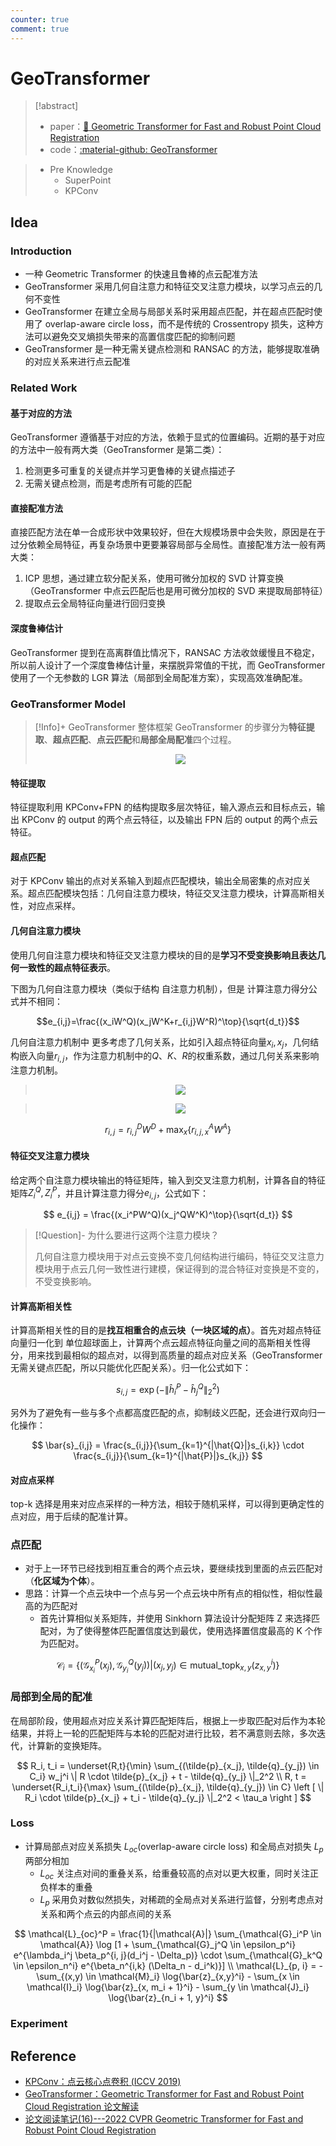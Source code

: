 ```yaml
---
counter: true
comment: true
---
```


# GeoTransformer

> [!abstract]
> - paper：[:book: Geometric Transformer for Fast and Robust Point Cloud Registration](https://arxiv.org/abs/2202.06688)
> - code：[:material-github: GeoTransformer](https://github.com/qinzheng93/GeoTransformer?tab=readme-ov-file)

> - Pre Knowledge
>    - SuperPoint
>    - KPConv

## Idea

### Introduction

- 一种 Geometric Transformer 的快速且鲁棒的点云配准方法
- GeoTransformer 采用几何自注意力和特征交叉注意力模块，以学习点云的几何不变性
- GeoTransformer 在建立全局与局部关系时采用超点匹配，并在超点匹配时使用了  overlap-aware circle loss，而不是传统的 Crossentropy 损失，这种方法可以避免交叉熵损失带来的高置信度匹配的抑制问题
- GeoTransformer 是一种无需关键点检测和 RANSAC 的方法，能够提取准确的对应关系来进行点云配准

### Related Work

#### 基于对应的方法

GeoTransformer 遵循基于对应的方法，依赖于显式的位置编码。近期的基于对应的方法中一般有两大类（GeoTransformer 是第二类）：

1. 检测更多可重复的关键点并学习更鲁棒的关键点描述子
2. 无需关键点检测，而是考虑所有可能的匹配

#### 直接配准方法

直接匹配方法在单一合成形状中效果较好，但在大规模场景中会失败，原因是在于过分依赖全局特征，再复杂场景中更要兼容局部与全局性。直接配准方法一般有两大类：

1. ICP 思想，通过建立软分配关系，使用可微分加权的 SVD 计算变换（GeoTransformer 中点云匹配后也是用可微分加权的 SVD 来提取局部特征）
2. 提取点云全局特征向量进行回归变换

#### 深度鲁棒估计

GeoTransformer 提到在高离群值比情况下，RANSAC 方法收敛缓慢且不稳定，所以前人设计了一个深度鲁棒估计量，来摆脱异常值的干扰，而 GeoTransformer 使用了一个无参数的 LGR 算法（局部到全局配准方案），实现高效准确配准。

### GeoTransformer Model

>[!Info]+ GeoTransformer 整体框架
> GeoTransformer 的步骤分为**特征提取**、**超点匹配**、**点云匹配**和**局部全局配准**四个过程。
> 
> <center><img src="https://cdn.jujimeizuo.cn/note/cv/pcd/GeoTransformer-1.jpg"></center>

#### 特征提取

特征提取利用 KPConv+FPN 的结构提取多层次特征，输入源点云和目标点云，输出 KPConv 的 output 的两个点云特征，以及输出 FPN 后的 output 的两个点云特征。

#### 超点匹配

对于 KPConv 输出的点对关系输入到超点匹配模块，输出全局密集的点对应关系。超点匹配模块包括：几何自注意力模块，特征交叉注意力模块，计算高斯相关性，对应点采样。

#### 几何自注意力模块

使用几何自注意力模块和特征交叉注意力模块的目的是**学习不受变换影响且表达几何一致性的超点特征表示**。

下图为几何自注意力模块（类似于结构 自注意力机制），但是 计算注意力得分公式并不相同：

$$e_{i,j}=\frac{(x_iW^Q)(x_jW^K+r_{i,j}W^R)^\top}{\sqrt{d_t}}$$

几何自注意力机制中 更多考虑了几何关系，比如引入超点特征向量$x_i,x_j$，几何结构嵌入向量$r_{i,j}$，作为注意力机制中的$Q、K、R$的权重系数，通过几何关系来影响注意力机制。

> <center><img src="https://cdn.jujimeizuo.cn/note/cv/pcd/GeoTransformer-2.jpg"></center>

> <center><img src="https://cdn.jujimeizuo.cn/note/cv/pcd/GeoTransformer-3.jpg"></center>

$$r_{i,j} = r_{i,j}^DW^D + \max_x\{r_{i,j,x}^AW^A\}$$

#### 特征交叉注意力模块

给定两个自注意力模块输出的特征矩阵，输入到交叉注意力机制，计算各自的特征矩阵$Z_i^Q,Z_i^P$，并且计算注意力得分$e_{i,j}$，公式如下：

$$
e_{i,j} = \frac{(x_i^PW^Q)(x_j^QW^K)^\top}{\sqrt{d_t}}
$$

> [!Question]- 为什么要进行这两个注意力模块？
>
> 几何自注意力模块用于对点云变换不变几何结构进行编码，特征交叉注意力模块用于点云几何一致性进行建模，保证得到的混合特征对变换是不变的，不受变换影响。

#### 计算高斯相关性

计算高斯相关性的目的是**找互相重合的点云块（一块区域的点）**。首先对超点特征向量归一化到 单位超球面上，计算两个点云超点特征向量之间的高斯相关性得分，用来找到最相似的超点对，以得到高质量的超点对应关系（GeoTransformer 无需关键点匹配，所以只能优化匹配关系）。归一化公式如下：

$$
s_{i,j} = \exp(-\| \hat{h}_i^P - \hat{h}_j^Q \|_2^2)
$$

另外为了避免有一些与多个点都高度匹配的点，抑制歧义匹配，还会进行双向归一化操作：

$$
\bar{s}_{i,j} = \frac{s_{i,j}}{\sum_{k=1}^{|\hat{Q}|}s_{i,k}} \cdot \frac{s_{i,j}}{\sum_{k=1}^{|\hat{P}|}s_{k,j}}
$$

#### 对应点采样

top-k 选择是用来对应点采样的一种方法，相较于随机采样，可以得到更确定性的点对应，用于后续的配准计算。

### 点匹配

- 对于上一环节已经找到相互重合的两个点云块，要继续找到里面的点云匹配对（**化区域为个体**）。
- 思路：计算一个点云块中一个点与另一个点云块中所有点的相似性，相似性最高的为匹配对
    - 首先计算相似关系矩阵，并使用 Sinkhorn 算法设计分配矩阵 Z 来选择匹配对，为了使得整体匹配置信度达到最优，使用选择置信度最高的 K 个作为匹配对。

$$
\mathcal{C}_i  =\{ (\mathcal{G}_{x_i}^P(x_j), \mathcal{G}_{y_i}^Q(y_j)) | (x_j,  y_j)  \in \mathrm{mutual\_topk}_{x, y}(z_{x, y}^i) \}
$$

### 局部到全局的配准

在局部阶段，使用超点对应关系计算匹配矩阵后，根据上一步取匹配对后作为本轮结果，并将上一轮的匹配矩阵与本轮的匹配对进行比较，若不满意则去除，多次迭代，计算新的变换矩阵。

$$
R_i, t_i = \underset{R,t}{\min} \sum_{(\tilde{p}_{x_j}, \tilde{q}_{y_j}) \in C_i} w_j^i \| R \cdot \tilde{p}_{x_j} + t - \tilde{q}_{y_j} \|_2^2 \\
R, t = \underset{R_i,t_i}{\max} \sum_{(\tilde{p}_{x_j}, \tilde{q}_{y_j}) \in C} \left [ \| R_i \cdot \tilde{p}_{x_j} + t_i - \tilde{q}_{y_j} \|_2^2 < \tau_a \right ]
$$

### Loss

- 计算局部点对应关系损失 $L_{oc}$(overlap-aware circle loss) 和全局点对损失 $L_p$ 两部分相加
    - $L_{oc}$ 关注点对间的重叠关系，给重叠较高的点对以更大权重，同时关注正负样本的重叠
    - $L_p$ 采用负对数似然损失，对稀疏的全局点对关系进行监督，分别考虑点对关系和两个点云的内部点间的关系

$$
\mathcal{L}_{oc}^P = \frac{1}{|\mathcal{A}|} \sum_{\mathcal{G}_i^P \in \mathcal{A}} \log [1 + \sum_{\mathcal{G}_j^Q \in \epsilon_p^i} e^{\lambda_i^j \beta_p^{i, j}(d_i^j - \Delta_p)} \cdot \sum_{\mathcal{G}_k^Q \in \epsilon_n^i} e^{\beta_n^{i,k} (\Delta_n - d_i^k)}] \\
\mathcal{L}_{p, i} = -\sum_{(x,y) \in \mathcal{M}_i} \log{\bar{z}_{x,y}^i} - \sum_{x \in \mathcal{I}_i} \log{\bar{z}_{x, m_i + 1}^i} - \sum_{y \in \mathcal{J}_i} \log{\bar{z}_{n_i + 1, y}^i}
$$

### Experiment



## Reference

- [KPConv：点云核心点卷积 (ICCV 2019)](https://zhuanlan.zhihu.com/p/92244933)
- [GeoTransformer：Geometric Transformer for Fast and Robust Point Cloud Registration 论文解读](https://blog.csdn.net/m0_60177079/article/details/140522887)
- [论文阅读笔记(16)---2022 CVPR Geometric Transformer for Fast and Robust Point Cloud Registration](https://blog.csdn.net/qq_39594939/article/details/126503503)
